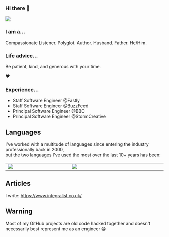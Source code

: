 ### Hi there 👋

![](https://media.giphy.com/media/PlyUFbzqM6lnwmB4dW/giphy.gif)

### I am a...

Compassionate Listener. Polyglot. Author. Husband. Father. He/Him.

### Life advice...

Be patient, kind, and generous with your time.

❤️

### Experience...

- Staff Software Engineer @Fastly
- Staff Software Engineer @BuzzFeed
- Principal Software Engineer @BBC
- Principal Software Engineer @StormCreative

## Languages

I've worked with a multitude of languages since entering the industry professionally back in 2000,  
but the two languages I've used the most over the last 10+ years has been:

<table style="border:0">
  <tr>
    <td width="200" style="border:0"><img src="https://github.com/Integralist/Integralist/assets/180050/b8a9caf3-806e-4dac-98bb-cf3444db2e15"></td>
    <td width="300" style="border:0"><img src="https://github.com/Integralist/Integralist/assets/180050/cfb91d21-b937-45a9-aabc-b2bdecac0f13"></td>
  </tr>
</table>

## Articles

I write: https://www.integralist.co.uk/

## Warning

Most of my GitHub projects are old code hacked together and doesn't necessarily best represent me as an engineer :grin:

<!--
**Integralist/Integralist** is a ✨ _special_ ✨ repository because its `README.md` (this file) appears on your GitHub profile.

Here are some ideas to get you started:

- 🔭 I’m currently working on ...
- 🌱 I’m currently learning ...
- 👯 I’m looking to collaborate on ...
- 🤔 I’m looking for help with ...
- 💬 Ask me about ...
- 📫 How to reach me: ...
- 😄 Pronouns: ...
- ⚡ Fun fact: ...
-->
